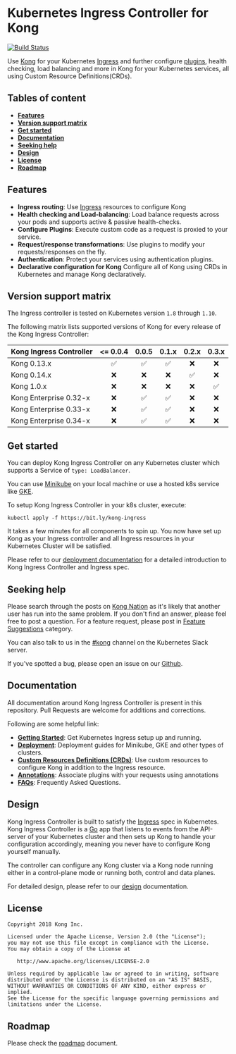 # Kubernetes Ingress Controller for Kong

[![Build Status](https://travis-ci.org/Kong/kubernetes-ingress-controller.svg?branch=master)](https://travis-ci.org/Kong/kubernetes-ingress-controller)

Use [Kong][kong] for your Kubernetes [Ingress][ingress]
and further configure [plugins][kong-hub], health checking,
load balancing and more in Kong
for your Kubernetes services, all using
Custom Resource Definitions(CRDs).

## Tables of content

- [**Features**](#features)
- [**Version support matrix**](#version-support-matrix)
- [**Get started**](#get-started)
- [**Documentation**](#documentation)
- [**Seeking help**](#seeking-help)
- [**Design**](#design)
- [**License**](#license)
- [**Roadmap**](#roadmap)

## Features

- **Ingress routing**: Use [Ingress][ingress] resources to configure Kong
- **Health checking and Load-balancing**: Load balance requests across
  your pods and supports active & passive health-checks.
- **Configure Plugins**: Execute custom code
  as a request is proxied to your service.
- **Request/response transformations**: Use plugins to
  modify your requests/responses on the fly.
- **Authentication**: Protect your services using authentication
  plugins.
- **Declarative configuration for Kong** Configure all of Kong
  using CRDs in Kubernetes and manage Kong declaratively.

## Version support matrix

The Ingress controller is tested on
Kubernetes version `1.8` through `1.10`.

The following matrix lists supported versions of
Kong for every release of the Kong Ingress Controller:

| Kong Ingress Controller  | <= 0.0.4           | 0.0.5              | 0.1.x              | 0.2.x              | 0.3.x              |
|--------------------------|:------------------:|:------------------:|:------------------:|:------------------:|:------------------:|
| Kong 0.13.x              | :white_check_mark: | :white_check_mark: | :white_check_mark: | :x:                | :x:                |
| Kong 0.14.x              | :x:                | :x:                | :x:                | :white_check_mark: | :x:                |
| Kong 1.0.x               | :x:                | :x:                | :x:                | :x:                | :white_check_mark: |
| Kong Enterprise 0.32-x   | :x:                | :white_check_mark: | :white_check_mark: | :x:                | :x:                |
| Kong Enterprise 0.33-x   | :x:                | :white_check_mark: | :white_check_mark: | :x:                | :x:                |
| Kong Enterprise 0.34-x   | :x:                | :white_check_mark: | :white_check_mark: | :x:                | :x:                |

## Get started

You can deploy Kong Ingress Controller on any
Kubernetes cluster which supports a Service of `type: LoadBalancer`.

You can use
[Minikube](https://kubernetes.io/docs/setup/minikube/)
on your local machine or use
a hosted k8s service like
[GKE](https://cloud.google.com/kubernetes-engine/).

To setup Kong Ingress Controller in your k8s cluster, execute:

```shell
kubectl apply -f https://bit.ly/kong-ingress
```

It takes a few minutes for all components to
spin up.
You now have set up Kong as your Ingress controller and
all Ingress resources in your Kubernetes Cluster will be satisfied.

Please refer to our [deployment documentation][deployment-doc]
for a detailed introduction to Kong Ingress Controller
and Ingress spec.

## Seeking help

Please search through the posts on
[Kong Nation](https://discuss.konghq.com/c/kubernetes) as it's
likely that another user has run into the same problem.
If you don't find an answer, please feel free to post a question.
For a feature request, please post in
[Feature Suggestions](https://discuss.konghq.com/c/feature-suggestions)
category.

You can also talk to us in the
[#kong](https://kubernetes.slack.com/messages/kong) channel on the
Kubernetes Slack server.

If you've spotted a bug, please open an issue
on our [Github](https://github.com/kong/kubernetes-ingress-controller/issues).

## Documentation

All documentation around Kong Ingress Controller is present in this
repository. Pull Requests are welcome for additions and corrections.

Following are some helpful link:

- [**Getting Started**][deployment-doc]:
  Get Kubernetes Ingress setup up and running.
- [**Deployment**][deployment-doc]:
  Deployment guides for Minikube, GKE
  and other types of clusters.
- [**Custom Resources Definitions (CRDs)**][crds]:
  Use custom resources
  to configure Kong in addition to the Ingress resource.
- [**Annotations**][annotations]:
  Associate plugins with your requests using annotations
- [**FAQs**][faqs]: Frequently Asked Questions.

## Design

Kong Ingress Controller is built to satisfy the [Ingress][ingress]
spec in Kubernetes.
Kong Ingress Controller is a [Go](https://golang.org/) app
that listens to events from the API-server of your Kubernetes cluster
and then sets up Kong to handle your configuration accordingly,
meaning you never have to configure Kong yourself manually.

The controller can configure any Kong cluster via a
Kong node running either in a control-plane mode
or running both, control and data planes.

For detailed design, please refer to our
[design][design] documentation.

## License

```text
Copyright 2018 Kong Inc.

Licensed under the Apache License, Version 2.0 (the "License");
you may not use this file except in compliance with the License.
You may obtain a copy of the License at

   http://www.apache.org/licenses/LICENSE-2.0

Unless required by applicable law or agreed to in writing, software
distributed under the License is distributed on an "AS IS" BASIS,
WITHOUT WARRANTIES OR CONDITIONS OF ANY KIND, either express or implied.
See the License for the specific language governing permissions and
limitations under the License.
```

## Roadmap

Please check the [roadmap][roadmap] document.

[ingress]: https://kubernetes.io/docs/concepts/services-networking/ingress/
[kong]: https://konghq.com/kong-community-edition/
[kong-hub]: https://docs.konghq.com/hub/
[deployment-doc]: deploy/README.md
[annotations]: docs/annotations.md
[crds]: docs/custom-resources.md
[roadmap]: docs/roadmap.md
[design]: docs/design.md
[faqs]: docs/faq.md
